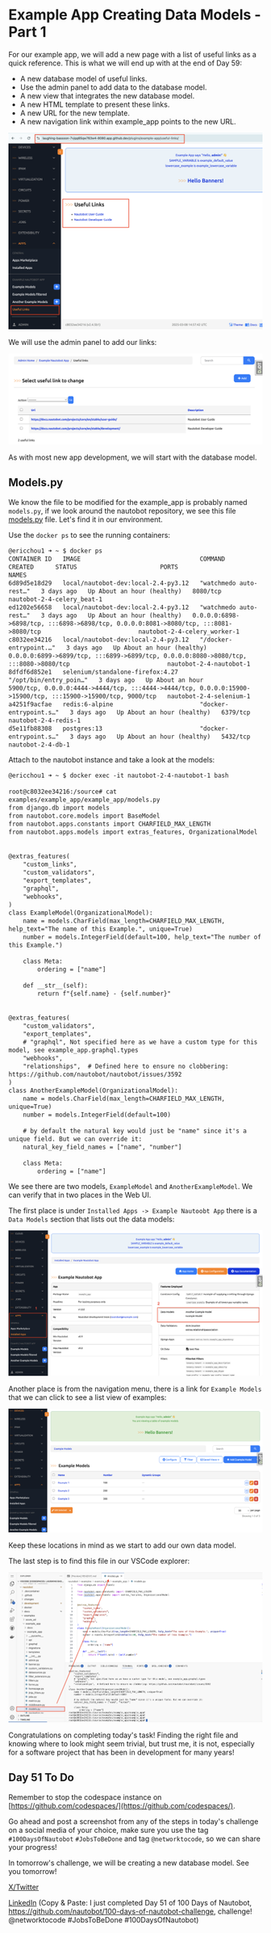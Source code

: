 # Example App Creating Data Models - Part 1

For our example app, we will add a new page with a list of useful links as a quick reference. This is what we will end up with at the end of Day 59: 

- A new database model of useful links. 
- Use the admin panel to add data to the database model. 
- A new view that integrates the new database model. 
- A new HTML template to present these links. 
- A new URL for the new template. 
- A new navigation link within example_app points to the new URL. 

![final_version_1](images/final_version_1.png)

We will use the admin panel to add our links: 

![final_version_1](images/final_version_admin_panel.png)

As with most new app development, we will start with the database model. 

## Models.py

We know the file to be modified for the example_app is probably named `models.py`, if we look around the nautobot repository, we see this file [models.py](https://github.com/nautobot/nautobot/blob/develop/examples/example_app/example_app/models.py) file. Let's find it in our environment. 

Use the `docker ps` to see the running containers: 

```
@ericchou1 ➜ ~ $ docker ps
CONTAINER ID   IMAGE                                 COMMAND                  CREATED      STATUS                       PORTS                                                                                                          NAMES
6d89d5e18d29   local/nautobot-dev:local-2.4-py3.12   "watchmedo auto-rest…"   3 days ago   Up About an hour (healthy)   8080/tcp                                                                                                       nautobot-2-4-celery_beat-1
ed1202e56658   local/nautobot-dev:local-2.4-py3.12   "watchmedo auto-rest…"   3 days ago   Up About an hour (healthy)   0.0.0.0:6898->6898/tcp, :::6898->6898/tcp, 0.0.0.0:8081->8080/tcp, :::8081->8080/tcp                           nautobot-2-4-celery_worker-1
c8032ee34216   local/nautobot-dev:local-2.4-py3.12   "/docker-entrypoint.…"   3 days ago   Up About an hour (healthy)   0.0.0.0:6899->6899/tcp, :::6899->6899/tcp, 0.0.0.0:8080->8080/tcp, :::8080->8080/tcp                           nautobot-2-4-nautobot-1
8dfdf6d852e1   selenium/standalone-firefox:4.27      "/opt/bin/entry_poin…"   3 days ago   Up About an hour             5900/tcp, 0.0.0.0:4444->4444/tcp, :::4444->4444/tcp, 0.0.0.0:15900->15900/tcp, :::15900->15900/tcp, 9000/tcp   nautobot-2-4-selenium-1
a4251f9acfae   redis:6-alpine                        "docker-entrypoint.s…"   3 days ago   Up About an hour (healthy)   6379/tcp                                                                                                       nautobot-2-4-redis-1
d5e11fb88308   postgres:13                           "docker-entrypoint.s…"   3 days ago   Up About an hour (healthy)   5432/tcp                                                                                                       nautobot-2-4-db-1
```

Attach to the nautobot instance and take a look at the models: 

```
@ericchou1 ➜ ~ $ docker exec -it nautobot-2-4-nautobot-1 bash

root@c8032ee34216:/source# cat examples/example_app/example_app/models.py 
from django.db import models
from nautobot.core.models import BaseModel 
from nautobot.apps.constants import CHARFIELD_MAX_LENGTH
from nautobot.apps.models import extras_features, OrganizationalModel


@extras_features(
    "custom_links",
    "custom_validators",
    "export_templates",
    "graphql",
    "webhooks",
)
class ExampleModel(OrganizationalModel):
    name = models.CharField(max_length=CHARFIELD_MAX_LENGTH, help_text="The name of this Example.", unique=True)
    number = models.IntegerField(default=100, help_text="The number of this Example.")

    class Meta:
        ordering = ["name"]

    def __str__(self):
        return f"{self.name} - {self.number}"


@extras_features(
    "custom_validators",
    "export_templates",
    # "graphql", Not specified here as we have a custom type for this model, see example_app.graphql.types
    "webhooks",
    "relationships",  # Defined here to ensure no clobbering: https://github.com/nautobot/nautobot/issues/3592
)
class AnotherExampleModel(OrganizationalModel):
    name = models.CharField(max_length=CHARFIELD_MAX_LENGTH, unique=True)
    number = models.IntegerField(default=100)

    # by default the natural key would just be "name" since it's a unique field. But we can override it:
    natural_key_field_names = ["name", "number"]

    class Meta:
        ordering = ["name"]

```

We see there are two models, `ExampleModel` and `AnotherExampleModel`. We can verify that in two places in the Web UI. 

The first place is under `Installed Apps -> Example Nautoobt App` there is a `Data Models` section that lists out the data models: 

![example_app_models](images/example_app_models.png)

Another place is from the navigation menu, there is a link for `Example Models` that we can click to see a list view of examples: 

![example_app_models_2](images/example_app_models_2.png)

Keep these locations in mind as we start to add our own data model. 

The last step is to find this file in our VSCode explorer: 

![models_file](images/models_file.png)

Congratulations on completing today's task! Finding the right file and knowing where to look might seem trivial, but trust me, it is not, especially for a software project that has been in development for many years!

## Day 51 To Do

Remember to stop the codespace instance on [https://github.com/codespaces/](https://github.com/codespaces/). 

Go ahead and post a screenshot from any of the steps in today's challenge on a social media of your choice, make sure you use the tag `#100DaysOfNautobot` `#JobsToBeDone` and tag `@networktocode`, so we can share your progress! 

In tomorrow's challenge, we will be creating a new database model. See you tomorrow! 

[X/Twitter](<https://twitter.com/intent/tweet?url=https://github.com/nautobot/100-days-of-nautobot&text=I+just+completed+Day+51+of+the+100+days+of+nautobot+challenge+!&hashtags=100DaysOfNautobot,JobsToBeDone>)

[LinkedIn](https://www.linkedin.com/) (Copy & Paste: I just completed Day 51 of 100 Days of Nautobot, https://github.com/nautobot/100-days-of-nautobot-challenge, challenge! @networktocode #JobsToBeDone #100DaysOfNautobot) 